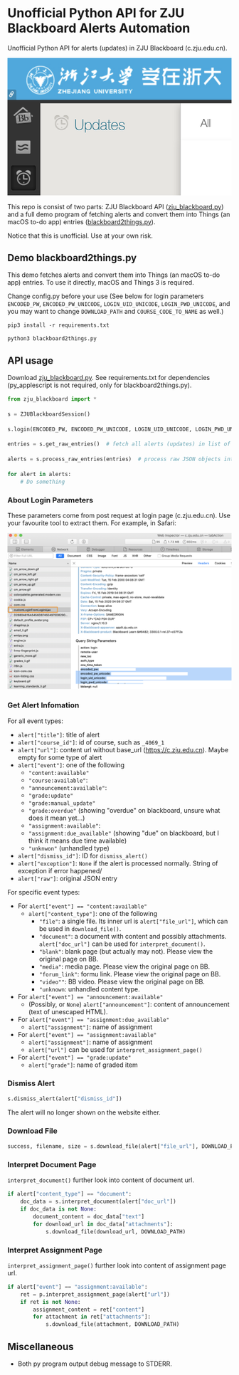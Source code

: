 # Unofficial Python API for ZJU Blackboard Alerts Automation

Unofficial Python API for alerts (updates) in ZJU Blackboard (c.zju.edu.cn).

![](resources/2020-02-15-16-06-32.png)

This repo is consist of two parts: ZJU Blackboard API ([zju_blackboard.py](zju_blackboard.py)) and a full demo program of
fetching alerts and convert them into Things (an macOS to-do app) entries ([blackboard2things.py](blackboard2things.py)).

Notice that this is unofficial. Use at your own risk.

## Demo blackboard2things.py

This demo fetches alerts and convert them into Things (an macOS to-do app) entries. To use it directly, macOS and Things 3 is required.

Change config.py before your use (See below for login parameters `ENCODED_PW`, `ENCODED_PW_UNICODE`, `LOGIN_UID_UNICODE`, `LOGIN_PWD_UNICODE`, and you may want to change `DOWNLOAD_PATH` and `COURSE_CODE_TO_NAME` as well.)

```shell
pip3 install -r requirements.txt
```

```shell
python3 blackboard2things.py
```

## API usage

Download [zju_blackboard.py](zju_blackboard.py). See requirements.txt for dependencies (py_applescript is not required, only for blackboard2things.py).

```py
from zju_blackboard import *

s = ZJUBlackboardSession()

s.login(ENCODED_PW, ENCODED_PW_UNICODE, LOGIN_UID_UNICODE, LOGIN_PWD_UNICODE)  # see below for explaination of these parameters

entries = s.get_raw_entries()  # fetch all alerts (updates) in list of JSON objects

alerts = s.process_raw_entries(entries)  # process raw JSON objects into alert objects

for alert in alerts:
    # Do something
```

### About Login Parameters
These parameters come from post request at login page (c.zju.edu.cn). Use your favourite tool to extract them. For example, in Safari:

![](resources/2020-02-15-16-21-00.png)

### Get Alert Infomation

For all event types:
* `alert["title"]`: title of alert
* `alert["course_id"]`: id of course, such as `_4069_1`
* `alert["url"]`: content url without base_url (https://c.zju.edu.cn). Maybe empty for some type of alert
* `alert["event"]`: one of the following
  * `"content:available"`
  * `"course:available"`: 
  * `"announcement:available"`: 
  * `"grade:update"`
  * `"grade:manual_update"`
  * `"grade:overdue"` (showing "overdue" on blackboard, unsure what does it mean yet...)
  * `"assignment:available"`: 
  * `"assignment:due_available"` (showing "due" on blackboard, but I think it means due time available)
  * `"unknwon"` (unhandled type)
* `alert["dismiss_id"]`: ID for `dismiss_alert()`
* `alert["exception"]`: `None` if the alert is processed normally. String of exception if error happened/
* `alert["raw"]`: original JSON entry

For specific event types:
* For `alert["event"] == "content:available"`
  * `alert["content_type"]`: one of the following
    * `"file"`: a single file. Its inner url is `alert["file_url"]`, which can be used in `download_file()`.
    * `"document"`: a document with content and possibly attachments. `alert["doc_url"]` can be used for `interpret_document()`.
    * `"blank"`: blank page (but actually may not). Please view the original page on BB.
    * `"media"`: media page. Please view the original page on BB.
    * `"forum_link"`: formu link. Please view the original page on BB.
    * `"video""`: BB video. Please view the original page on BB.
    * `"unknown`: unhandled content type.
* For `alert["event"] == "announcement:available"`
  * (Possibly, or `None`) `alert["announcement"]`: content of announcement (text of unescaped HTML).
* For `alert["event"] == "assignment:due_available"`
  * `alert["assignment"]`: name of assignment
* For `alert["event"] == "assignment:available"`
  * `alert["assignment"]`: name of assignment
  * `alert["url"]` can be used for `interpret_assignment_page()`
* For `alert["event"] == "grade:update"`
  * `alert["grade"]`: name of graded item

### Dismiss Alert
```py
s.dismiss_alert(alert["dismiss_id"])
```

The alert will no longer shown on the website either.

### Download File
```py
success, filename, size = s.download_file(alert["file_url"], DOWNLOAD_PATH, MAXIMAL_DOWNLOAD_SIZE)
```

### Interpret Document Page

`interpret_document()` further look into content of document url.

```py
if alert["content_type"] == "document":
    doc_data = s.interpret_document(alert["doc_url"])
    if doc_data is not None:
        document_content = doc_data["text"]
        for download_url in doc_data["attachments"]:
            s.download_file(download_url, DOWNLOAD_PATH)
```

### Interpret Assignment Page

`interpret_assignment_page()` further look into content of assignment page url.

```py
if alert["event"] == "assignment:available":
    ret = p.interpret_assignment_page(alert["url"])
    if ret is not None:
        assignment_content = ret["content"]
        for attachment in ret["attachments"]:
            s.download_file(attachment, DOWNLOAD_PATH)
```

## Miscellaneous
* Both py program output debug message to STDERR.
